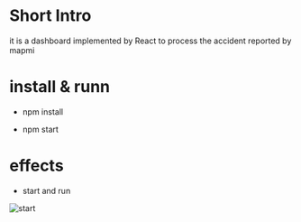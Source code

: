 

# Short Intro

it is a dashboard implemented by React to process the accident reported by mapmi 


 
# install & runn

- npm install


- npm start


# effects

- start and run

![start](screenshots/animation.gif)

